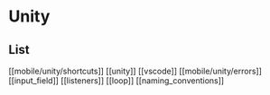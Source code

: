 # Unity

## List

[[mobile/unity/shortcuts]]
[[unity]]
[[vscode]]
[[mobile/unity/errors]]
[[input_field]]
[[listeners]]
[[loop]]
[[naming_conventions]]